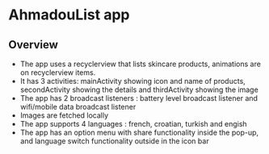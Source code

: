 # AhmadouList app

## Overview

* The app uses a recyclerview that lists skincare products, animations are on recyclerview items.
* It has 3 activities: mainActivity showing icon and name of products, secondActivity showing the details and thirdActivity showing the image
* The app has 2 broadcast listeners : battery level broadcast listener and wifi/mobile data broadcast listener
* Images are fetched locally
* The app supports 4 languages : french, croatian, turkish and engish
* The app has an option menu with share functionality inside the pop-up, and language switch functionality outside in the icon bar
